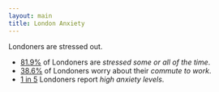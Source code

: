 ```yaml
---
layout: main
title: London Anxiety
---
```


Londoners are stressed out.

* <a href="#" onmouseover='d3.select("body").select("#pie").select(".arc").select("path").style("fill", "#e1c9cf");' onmouseout='d3.select("body").select("#pie").select(".arc").select("path").style("fill", "#5A9593");'>81.9%</a> of Londoners are _stressed some or all of the time_.
* <a href="#" onmouseover='d3.select("body").select("#pie").select(".arc2").select("path").style("fill", "#e1c9cf");' onmouseout='d3.select("body").select("#pie").select(".arc2").select("path").style("fill", "#5A9593");'>38.6%</a> of Londoners worry about their _commute to work_.
* <a href="#" onmouseover='d3.select("body").select("#pie").select(".arc3").select("path").style("fill", "#e1c9cf");' onmouseout='d3.select("body").select("#pie").select(".arc3").select("path").style("fill", "#5A9593");'>1 in 5</a> Londoners report _high anxiety levels_.

<div id="pie" class="pretty"></div>

<script>
  var width = 300,
      height = 280,
      radius = Math.min(width, height) / 2;
  
  var color = d3.scale.ordinal()
      .range(["#5A9593", "#98D0CF"]);
  
  var arc = d3.svg.arc()
      .outerRadius(radius - 10)
      .innerRadius(radius - 40);
  
  var pie = d3.layout.pie()
      .sort(null)
      .value(function(d) { return d.population; });
  
  var svg_pie = d3.select("body").select("#pie").append("svg")
      .attr("width", width)
      .attr("height", height)
    .append("g")
      .attr("transform", "translate(" + width / 2 + "," + height / 2 + ")");
  
  d3.csv("{{ site.baseurl }}/data/stress.csv", function(error, data) {
  
    data.forEach(function(d) {
      d.population = +d.population;
    });
  
    var g = svg_pie.selectAll(".arc")
        .data(pie(data))
      .enter().append("g")
        .attr("class", "arc");
  
    g.append("path")
        .attr("d", arc)
        .style("fill", function(d) { return color(d.data.stressed); });
  
    //g.append("text")
    //    .attr("transform", function(d) { return "translate(" + arc.centroid(d) + ")"; })
    //    .attr("dy", ".35em")
    //    .style("text-anchor", "middle")
    //    .text(function(d) { return d.data.population + "%"; });
  
  });
  
  var arc2 = d3.svg.arc()
      .outerRadius(radius - 50)
      .innerRadius(radius - 80);
  
  d3.csv("{{ site.baseurl }}/data/worry.csv", function(error, data) {
  
    data.forEach(function(d) {
      d.population = +d.population;
    });
  
    var g = svg_pie.selectAll(".arc2")
        .data(pie(data))
      .enter().append("g")
        .attr("class", "arc2");
  
    g.append("path")
        .attr("d", arc2)
        .style("fill", function(d) { return color(d.data.worry); });
  
  });
  
  var arc3 = d3.svg.arc()
      .outerRadius(radius - 90)
      .innerRadius(radius - 120);
  
  d3.csv("{{ site.baseurl }}/data/anxiety.csv", function(error, data) {
  
    data.forEach(function(d) {
      d.population = +d.population;
    });
  
    var g = svg_pie.selectAll(".arc3")
        .data(pie(data))
      .enter().append("g")
        .attr("class", "arc3");
  
    g.append("path")
        .attr("d", arc3)
        .style("fill", function(d) { return color(d.data.anxiety); });
  
  });
</script>
